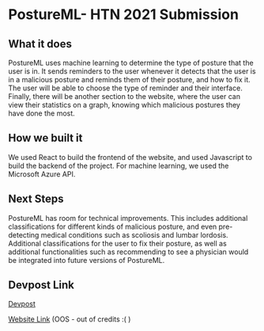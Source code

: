# PostureML- HTN 2021 Submission

## What it does
PostureML uses machine learning to determine the type of posture that the user is in. It sends reminders to the user whenever it detects that the user is in a malicious posture and reminds them of their posture, and how to fix it. The user will be able to choose the type of reminder and their interface. Finally, there will be another section to the website, where the user can view their statistics on a graph, knowing which malicious postures they have done the most.

## How we built it

We used React to build the frontend of the website, and used Javascript to build the backend of the project. For machine learning, we used the Microsoft Azure API.

## Next Steps

PostureML has room for technical improvements. This includes additional classifications for different kinds of malicious posture, and even pre-detecting medical conditions such as scoliosis and lumbar lordosis. Additional classifications for the user to fix their posture, as well as additional functionalities such as recommending to see a physician would be integrated into future versions of PostureML.

## Devpost Link

[Devpost](https://devpost.com/software/postureai)

[Website Link](https://postureml.herokuapp.com/) (OOS - out of credits :(  )
